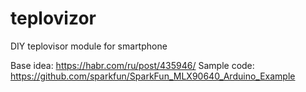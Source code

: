 # teplovizor
DIY teplovisor module for smartphone

Base idea: https://habr.com/ru/post/435946/
Sample code: https://github.com/sparkfun/SparkFun_MLX90640_Arduino_Example
